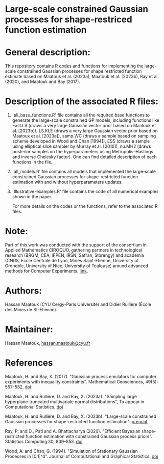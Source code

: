 # Large-scale constrained Gaussian processes for shape-restriced function estimation

# General description:
This repository contains R codes and functions for implementing the large-scale constrained Gaussian processes for shape restricted function estimate based on Maatouk et al. (2023a), Maatouk et al. (2023b), Ray et al. (2020), and Maatouk and Bay (2017).

# Description of the associated R files:
1. 'all_base_functions.R' file contains all the required base functions to generate the large-scale constrained GP models, including functions like
Fast.LS (draws a very large Gaussian vector prior based on Maatouk et al. [2023b]), LS.KLE (draws a very large Gaussian vector prior based on Maatouk et al. [2023a]),
samp.WC (draws a sample based on sampling scheme developed in Wood and Chan [1994]), ESS (draws a sample using elliptical slice sampler by Murray et al. [2010]), nu.MH2 (draws posterior samples on the hyperparameters using Metropolis–Hastings and inverse Cholesky factor). One can find detailed description of each functions in the file.
2. 'all_models.R' file contains all models that implemented the large-scale constrained Gaussian processes for shape-restricted function estimation with and without hyperparameters updates.
3. 'Illustrative-examples.R' file contains the code of all numerical examples shown in the paper.

   For more details on the codes or the functions, refer to the associated R files.

# Note:
Part of this work was conducted with the support of the consortium in Applied Mathematics CIROQUO, gathering partners in technological research (BRGM, CEA, IFPEN, IRSN, Safran, Storengy) and academia (CNRS, Ecole Centrale de Lyon, Mines Saint-Etienne, University of Grenoble, University of Nice, University of Toulouse) around advanced methods for Computer Experiments. [link]( https://doi.org/10.5281/zenodo.65812).

# Authors:
Hassan Maatouk (CYU Cergy-Paris Université) and Didier Rullière (École des Mines de St-Étienne).

# Maintainer: 
Hassan Maatouk, hassan.maatouk@cyu.fr

# References
Maatouk, H. and Bay, X. (2017). "Gaussian process emulators for computer experiments with inequality constraints". Mathematical Geosciences, 49(5): 557-582. [doi](https://link.springer.com/article/10.1007/s11004-017-9673-2)

Maatouk, H. and Rullière, D. and Bay, X. (2023a). "Sampling large hyperplane‐truncated multivariate normal distributions", To appear in Computational Statistics. [doi](https://link.springer.com/article/10.1007/s00180-023-01416-7)

Maatouk, H. and Rullière, D. and Bay, X. (2023b). "Large-scale constrained Gaussian processes for shape-restricted function estimation". [preprint](https://hal.science/hal-04348962/file/LS-CGP.pdf)

Ray, P. and D., Pati and A. Bhattacharya (2020). "Efficient Bayesian shape-restricted function estimation with constrained Gaussian process priors". Statistics Computing 30, 839–853. [doi](https://link.springer.com/article/10.1007/s11222-020-09922-0) 

Wood, A. and Chan, G. (1994). "Simulation of Stationary Gaussian Processes in [0,1]^d". Journal of Computational and Graphical Statistics. [doi](https://www.jstor.org/stable/1390903)
